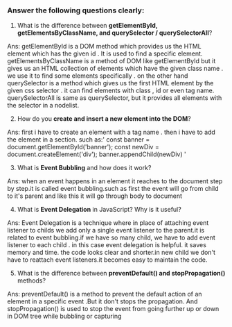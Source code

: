 
### Answer the following questions clearly:

1. What is the difference between **getElementById, getElementsByClassName, and querySelector / querySelectorAll**?

Ans: getElementById is a DOM method which provides us the HTML element which has the given id . It is   used to find a specific element. getElementsByClassName is a method of DOM  like getElementById but it gives us an HTML collection of elements which have the given class name . we use it to find some elements specifically . on the other hand querySelector is a method which gives us the first HTML element by the given css selector . it can find elements with class , id or even tag name. querySelectorAll is same as querySelector, but it provides all elements with the selector in a nodelist.


2. How do you **create and insert a new element into the DOM**?

Ans: first i have to create an element with a tag name . then i have to add the element in a section. such as:' const banner = document.getElementById('banner'); 
          const newDiv = document.createElement('div');
          banner.appendChild(newDiv) '
           

3. What is **Event Bubbling** and how does it work?

Ans: when an event happens in an element it reaches to the document step by step.it is called event bubbling.such as first the event will go from child to it's parent and like this it will go through body to document 


4. What is **Event Delegation** in JavaScript? Why is it useful?

Ans: Event Delegation is a technique where in place of attaching event listener to childs we add only a single event listener to the parent.it is related to event bubbling.if we have so many child, we have to add event listener to each child . in this case event delegation is helpful. it saves memory and time. the code looks clear and shorter.in new child we don't have to reattach event listeners.it becomes easy to maintain the code.


5. What is the difference between **preventDefault() and stopPropagation()** methods?

Ans: preventDefault() is a method to prevent the default action of an element in a specific event .But it don't stops the propagation. And    stopPropagation() is used to stop the event from going further up or down in DOM tree while bubbling or capturing

